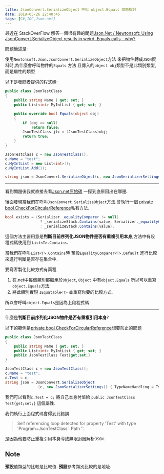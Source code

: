 ```yaml
---
title: JsonConvert.SerializeObject 呼叫 object.Equals 問題探討
date: 2019-05-26 22:40:46
tags: [C#,IOC,Json.net]
---
```


最近在 StackOverFlow 解答一個很有趣的問題[Json.Net / Newtonsoft: Using JsonConvert.SerializeObject results in weird .Equals calls - why?](https://stackoverflow.com/questions/51669072/json-net-newtonsoft-using-jsonconvert-serializeobject-results-in-weird-equal/51670641#51670641)

問題簡述是:

使用`Newtonsoft.Json.JsonConvert.SerializeObject`方法 來把物件轉成`JSON`資料時,為什麼會呼叫物件的`Equals` 方法 且傳入的`object obj`類型不是此類別類型,而是屬性的類型

以下是發問者提供的程式碼:

``` c#
public class JsonTestClass
{
    public string Name { get; set; }
    public List<int> MyIntList { get; set; }

    public override bool Equals(object obj)
    {
        if (obj == null)
            return false;
        JsonTestClass jtc = (JsonTestClass)obj;
        return true;
    }
}

JsonTestClass c = new JsonTestClass();
c.Name = "test";
c.MyIntList = new List<int>();
c.MyIntList.Add(1);

string json = JsonConvert.SerializeObject(c, new JsonSerializerSettings() { TypeNameHandling = TypeNameHandling.All });
```

-----

看到問題後我就直接去看[Json.net原始碼](https://github.com/JamesNK/Newtonsoft.Json) 一探到底原因出在哪邊.

後面發現當我們在呼叫`JsonConvert.SerializeObject`方法,會執行一個 [private bool CheckForCircularReference](https://github.com/JamesNK/Newtonsoft.Json/blob/c90e6e871ae39cd4686dac6fa64a780e527123a8/Src/Newtonsoft.Json/Serialization/JsonSerializerInternalWriter.cs)私有方法.

``` c#
bool exists = (Serializer._equalityComparer != null)
                ? _serializeStack.Contains(value, Serializer._equalityComparer)
                : _serializeStack.Contains(value);
```

這個方法主要用意是**判斷目前序列化JSON物件是否有重複引用本身**,方法中有段程式碼使用到 `List<T>.Contains`.

當我們在呼叫`List<T>.Contains`時 預設`EqualityComparer<T>.Default` 進行比較來進行判斷是否存在集合中.

要寫客製化比較方式有兩種
1. 在.net中每個類別都繼承於`Object`, `Object` 中有`object.Equals` 所以可以重寫`object.Equals`方法.
2. 將此類別實現 `IEquatable<T>` 並重寫你要的比較方式.

所以會呼叫`object.Equals`是因為上段程式碼

-----


什麼是**判斷目前序列化JSON物件是否有重複引用本身**?

以下的範例是[private bool CheckForCircularReference](https://github.com/JamesNK/Newtonsoft.Json/blob/c90e6e871ae39cd4686dac6fa64a780e527123a8/Src/Newtonsoft.Json/Serialization/JsonSerializerInternalWriter.cs)想要防止的問題

```c#
public class JsonTestClass
{
    public string Name { get; set; }
    public List<int> MyIntList { get; set; }
    public JsonTestClass Test{get;set;}
}

JsonTestClass c = new JsonTestClass();
c.Name = "test";
c.Test = c;
string json = JsonConvert.SerializeObject
               (c, new JsonSerializerSettings() { TypeNameHandling = TypeNameHandling.All });
```

我們可以看到`c.Test = c;` 將自己本身付值給 `public JsonTestClass Test{get;set;}` 這個屬性.

我們執行上面程式碼會得到此錯誤

> Self referencing loop detected for property 'Test' with type 'Program+JsonTestClass'. Path ''.

是因為他要防止重複引用本身導致無限迴圈解析`JSON`.

## Note

**預設**值類型的比較是比較值.
**預設**參考類別比較的是地址.